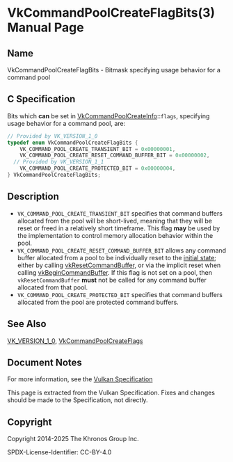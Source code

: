 # VkCommandPoolCreateFlagBits(3) Manual Page

## Name

VkCommandPoolCreateFlagBits - Bitmask specifying usage behavior for a command pool



## [](#_c_specification)C Specification

Bits which **can** be set in [VkCommandPoolCreateInfo](https://registry.khronos.org/vulkan/specs/latest/man/html/VkCommandPoolCreateInfo.html)::`flags`, specifying usage behavior for a command pool, are:

```c++
// Provided by VK_VERSION_1_0
typedef enum VkCommandPoolCreateFlagBits {
    VK_COMMAND_POOL_CREATE_TRANSIENT_BIT = 0x00000001,
    VK_COMMAND_POOL_CREATE_RESET_COMMAND_BUFFER_BIT = 0x00000002,
  // Provided by VK_VERSION_1_1
    VK_COMMAND_POOL_CREATE_PROTECTED_BIT = 0x00000004,
} VkCommandPoolCreateFlagBits;
```

## [](#_description)Description

- `VK_COMMAND_POOL_CREATE_TRANSIENT_BIT` specifies that command buffers allocated from the pool will be short-lived, meaning that they will be reset or freed in a relatively short timeframe. This flag **may** be used by the implementation to control memory allocation behavior within the pool.
- `VK_COMMAND_POOL_CREATE_RESET_COMMAND_BUFFER_BIT` allows any command buffer allocated from a pool to be individually reset to the [initial state](https://registry.khronos.org/vulkan/specs/latest/html/vkspec.html#commandbuffers-lifecycle); either by calling [vkResetCommandBuffer](https://registry.khronos.org/vulkan/specs/latest/man/html/vkResetCommandBuffer.html), or via the implicit reset when calling [vkBeginCommandBuffer](https://registry.khronos.org/vulkan/specs/latest/man/html/vkBeginCommandBuffer.html). If this flag is not set on a pool, then `vkResetCommandBuffer` **must** not be called for any command buffer allocated from that pool.
- `VK_COMMAND_POOL_CREATE_PROTECTED_BIT` specifies that command buffers allocated from the pool are protected command buffers.

## [](#_see_also)See Also

[VK\_VERSION\_1\_0](https://registry.khronos.org/vulkan/specs/latest/man/html/VK_VERSION_1_0.html), [VkCommandPoolCreateFlags](https://registry.khronos.org/vulkan/specs/latest/man/html/VkCommandPoolCreateFlags.html)

## [](#_document_notes)Document Notes

For more information, see the [Vulkan Specification](https://registry.khronos.org/vulkan/specs/latest/html/vkspec.html#VkCommandPoolCreateFlagBits)

This page is extracted from the Vulkan Specification. Fixes and changes should be made to the Specification, not directly.

## [](#_copyright)Copyright

Copyright 2014-2025 The Khronos Group Inc.

SPDX-License-Identifier: CC-BY-4.0